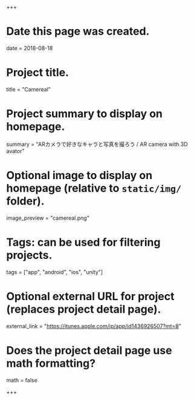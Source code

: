 +++
# Date this page was created.
date = 2018-08-18

# Project title.
title = "Camereal"

# Project summary to display on homepage.
summary = "ARカメラで好きなキャラと写真を撮ろう / AR camera with 3D avator"

# Optional image to display on homepage (relative to `static/img/` folder).
image_preview = "camereal.png"

# Tags: can be used for filtering projects.
tags = ["app", "android", "ios", "unity"]

# Optional external URL for project (replaces project detail page).
external_link = "https://itunes.apple.com/jp/app/id1436926507?mt=8"

# Does the project detail page use math formatting?
math = false

+++

